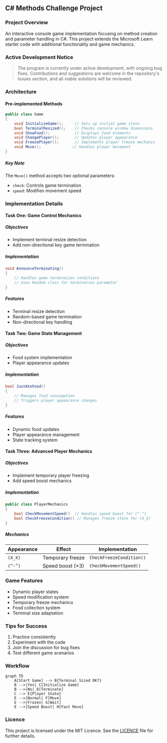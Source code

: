 ## C# Methods Challenge Project

### Project Overview
An interactive console game implementation focusing on method creation and parameter handling in C#. This project extends the Microsoft Learn starter code with additional functionality and game mechanics.

### Active Development Notice
> The program is currently under active development, with ongoing bug fixes. Contributions and suggestions are welcome in the repository's Issues section, and all viable solutions will be reviewed.

### Architecture

#### Pre-implemented Methods
```csharp
public class Game
{
    void InitializeGame();     // Sets up initial game state
    bool TerminalResized();    // Checks console window dimensions
    void ShowFood();           // Displays food elements
    void ChangePlayer();       // Updates player appearance
    void FreezePlayer();       // Implements player freeze mechanic
    void Move();              // Handles player movement
}
```

##### Key Note
The `Move()` method accepts two optional parameters:
- `check`: Controls game termination
- `speed`: Modifies movement speed

### Implementation Details

#### Task One: Game Control Mechanics
##### Objectives
- Implement terminal resize detection
- Add non-directional key game termination

##### Implementation
```csharp
void AnnounceTerminating()
{
    // Handles game termination conditions
    // Uses Random class for termination parameter
}
```

##### Features
- Terminal resize detection
- Random-based game termination
- Non-directional key handling

#### Task Two: Game State Management
##### Objectives
- Food system implementation
- Player appearance updates

##### Implementation
```csharp
bool JustAteFood()
{
    // Manages food consumption
    // Triggers player appearance changes
}
```

##### Features
- Dynamic food updates
- Player appearance management
- State tracking system

#### Task Three: Advanced Player Mechanics
##### Objectives
- Implement temporary player freezing
- Add speed boost mechanics

##### Implementation
```csharp
public class PlayerMechanics
{
    bool CheckMovementSpeed()  // Handles speed boost for (^-^)
    bool CheckFreezeCondition() // Manages freeze state for (X_X)
}
```

##### Mechanics
| Appearance | Effect | Implementation |
|------------|--------|----------------|
| `(X_X)`    | Temporary freeze | `CheckFreezeCondition()` |
| `(^-^)`    | Speed boost (×3) | `CheckMovementSpeed()` |

### Game Features
- Dynamic player states
- Speed modification system
- Temporary freeze mechanics
- Food collection system
- Terminal size adaptation

### Tips for Success
1. Practice consistently
2. Experiment with the code
3. Join the discussion for bug fixes
4. Test different game scenarios

### Workflow
```mermaid
graph TD
    A[Start Game] --> B{Terminal Sized OK?}
    B -->|Yes| C[Initialize Game]
    B -->|No| D[Terminate]
    C --> E{Player State}
    E -->|Normal| F[Move]
    E -->|Frozen| G[Wait]
    E -->|Speed Boost| H[Fast Move]
```

### Licence
This project is licensed under the MIT Licence. See the [LICENCE](./LICENSE) file for further details.
